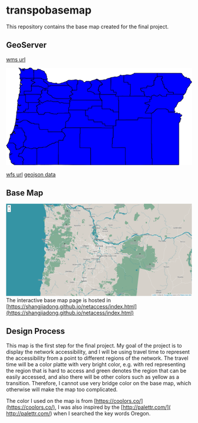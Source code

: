 # transpobasemap

This repository contains the base map created for the final project. 

## GeoServer

[wms url](http://localhost:8080/geoserver/ceoas/wms?service=WMS&version=1.1.0&request=GetMap&layers=ceoas:ore_counties&styles=&bbox=-124.56670504390223,41.991794810535794,-116.46326242572455,46.23731681568611&width=768&height=402&srs=EPSG:4326&format=application/openlayers)

![oregon county](img/ceoas-ore_counties.png)

[wfs url](http://localhost:8080/geoserver/ceoas/ows?service=WFS&version=1.0.0&request=GetFeature&typeName=ceoas:ore_counties&maxFeatures=50&outputFormat=application%2Fjson)
[geojson data](asset/ore_counties.geojson)

## Base Map

![basemap](/img/basemap.PNG)
The interactive base map page is hosted in [https://shangjiadong.github.io/netaccess/index.html](https://shangjiadong.github.io/netacess/index.html)

## Design Process

This map is the first step for the final project. My goal of the project is to display the network accessibility, and I will 
be using travel time to represent the accessibility from a point to different regions of the network. The travel time will be 
a color platte with very bright color, e.g. with red representing the region that is hard to access and green denotes the region that 
can be easily accessed, and also there will be other colors such as yellow as a transition. Therefore, I cannot use very bridge color 
on the base map, which otherwise will make the map too complicated. 

The color I used on the map is from [https://coolors.co/](https://coolors.co/), I was also inspired by the [http://palettr.com/]( http://palettr.com/) 
when I searched the key words Oregon. 
